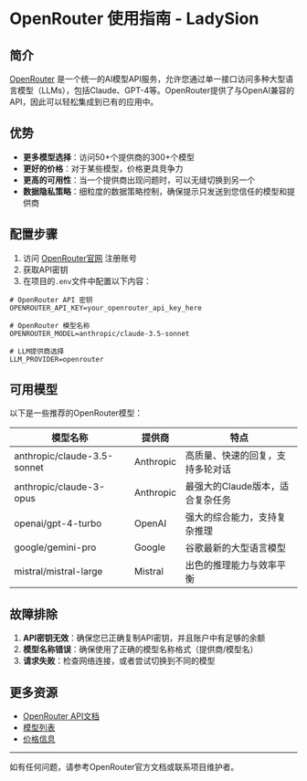 # OpenRouter 使用指南 - LadySion

## 简介

[OpenRouter](https://openrouter.ai/) 是一个统一的AI模型API服务，允许您通过单一接口访问多种大型语言模型（LLMs），包括Claude、GPT-4等。OpenRouter提供了与OpenAI兼容的API，因此可以轻松集成到已有的应用中。

## 优势

- **更多模型选择**：访问50+个提供商的300+个模型
- **更好的价格**：对于某些模型，价格更具竞争力
- **更高的可用性**：当一个提供商出现问题时，可以无缝切换到另一个
- **数据隐私策略**：细粒度的数据策略控制，确保提示只发送到您信任的模型和提供商

## 配置步骤

1. 访问 [OpenRouter官网](https://openrouter.ai/) 注册账号
2. 获取API密钥
3. 在项目的`.env`文件中配置以下内容：

```
# OpenRouter API 密钥
OPENROUTER_API_KEY=your_openrouter_api_key_here

# OpenRouter 模型名称 
OPENROUTER_MODEL=anthropic/claude-3.5-sonnet

# LLM提供商选择
LLM_PROVIDER=openrouter
```

## 可用模型

以下是一些推荐的OpenRouter模型：

| 模型名称 | 提供商 | 特点 |
|---------|------|------|
| anthropic/claude-3.5-sonnet | Anthropic | 高质量、快速的回复，支持多轮对话 |
| anthropic/claude-3-opus | Anthropic | 最强大的Claude版本，适合复杂任务 |
| openai/gpt-4-turbo | OpenAI | 强大的综合能力，支持复杂推理 |
| google/gemini-pro | Google | 谷歌最新的大型语言模型 |
| mistral/mistral-large | Mistral | 出色的推理能力与效率平衡 |

## 故障排除

1. **API密钥无效**：确保您已正确复制API密钥，并且账户中有足够的余额
2. **模型名称错误**：确保使用了正确的模型名称格式（提供商/模型名）
3. **请求失败**：检查网络连接，或者尝试切换到不同的模型

## 更多资源

- [OpenRouter API文档](https://openrouter.ai/docs)
- [模型列表](https://openrouter.ai/docs/models)
- [价格信息](https://openrouter.ai/pricing)

---

如有任何问题，请参考OpenRouter官方文档或联系项目维护者。 